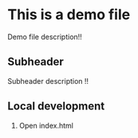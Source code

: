 # This is a demo file

Demo file description!!

## Subheader

Subheader description !!


## Local development

1. Open index.html
